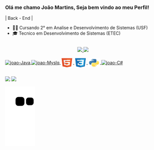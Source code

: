 ### Olá me chamo João Martins, Seja bem vindo ao meu Perfil!
| Back - End |

- 👨‍🎓 Cursando 2° em Analise e Desenvolvimento de Sistemas (USF)
- 🎓 Tecnico em Desenvolvimento de Sistemas (ETEC)
##

<div align="center">
  <a href="https://github.com/joao-vitor-martins">
    <img height="150em" src="https://github-readme-stats.vercel.app/api?username=joao-vitor-martins&show_icons=true&theme=tokyonight&include_all_commits=true&count_private=true"/>
  <img height="150em" src="https://github-readme-stats.vercel.app/api/top-langs/?username=joao-vitor-martins&layout=compact&langs_count=7&theme=tokyonight"/>
</div>
  
<div style="display: inline_block"><br>
<img align="center" alt="joao-Java" height="50" width="50" src="https://cdn.jsdelivr.net/gh/devicons/devicon/icons/java/java-original-wordmark.svg">
<img align="center" alt="joao-Myslq" height="50" width="50" src="https://cdn.jsdelivr.net/gh/devicons/devicon/icons/mysql/mysql-original-wordmark.svg">
<img align="center" alt="joao-HTML" height="30" width="40" src="https://raw.githubusercontent.com/devicons/devicon/master/icons/html5/html5-original.svg">
<img align="center" alt="joao-CSS" height="30" width="40" src="https://raw.githubusercontent.com/devicons/devicon/master/icons/css3/css3-original.svg">
<img align="center" alt="joao-Python" height="30" width="40" src="https://raw.githubusercontent.com/devicons/devicon/master/icons/python/python-original.svg">
<img align="center" alt="joao-C#" height="30" width="40" src="https://cdn.jsdelivr.net/gh/devicons/devicon/icons/csharp/csharp-original.svg">

  ##  
    
<div> 
  <a href = "mailto:joaomartins19909@gmail.com"><img src="https://img.shields.io/badge/Gmail-D14836?style=for-the-badge&logo=gmail&logoColor=white" target="_blank"></a>
  <a href="https://www.linkedin.com/in/joão-martins-9408a6219" target="_blank"><img src="https://img.shields.io/badge/-LinkedIn-%230077B5?style=for-the-badge&logo=linkedin&logoColor=white" target="_blank"></a> 
  
  ![Snake animation](https://github.com/joao-vitor-martins/joao-vitor-martins/blob/output/github-contribution-grid-snake.svg)
  
</div>

